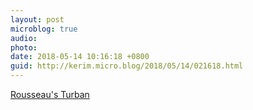 ```yaml
---
layout: post
microblog: true
audio: 
photo: 
date: 2018-05-14 10:16:18 +0800
guid: http://kerim.micro.blog/2018/05/14/021618.html
---
```

[Rousseau's Turban](http://www.aramcoworld.com/en-US/Articles/January-2017/Rousseau-s-Turban)
